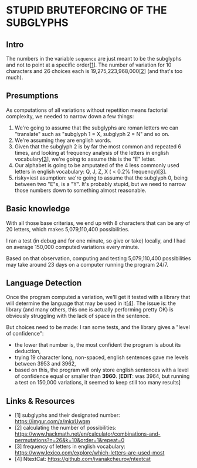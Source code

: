 # STUPID BRUTEFORCING OF THE SUBGLYPHS

## Intro
The numbers in the variable `sequence` are just meant to be the subglyphs and not to point at a specific order[[1](https://imgur.com/a/mkxUwqm)]. The number of variation for 10 characters and 26 choices each is 19,275,223,968,000[[2](https://www.hackmath.net/en/calculator/combinations-and-permutations?n=26&k=10&order=1&repeat=0)] (and that's too much).

## Presumptions
As computations of all variations without repetition means factorial complexity, we needed to narrow down a few things:
1. We're going to assume that the subglyphs are roman letters we can "translate" such as "subglyph 1 = X, subglyph 2 = N" and so on.
2. We're assuming they are english words.
3. Given that the subglyph 2 is by far the most common and repeated 6 times, and looking at frequency analysis of the letters in english vocabulary[[3](https://www.lexico.com/explore/which-letters-are-used-most )], we're going to assume this is the "E" letter.
4. Our alphabet is going to be amputated of the 4 less commonly used letters in english vocabulary: Q, J, Z, X ( < 0.2% frequency)[[3](https://www.lexico.com/explore/which-letters-are-used-most )].
5. risky=iest asumption: we're going to assume that the subglyph 0, being between two "E"s, is a "Y". It's probably stupid, but we need to narrow those numbers down to something almost reasonable.

## Basic knowledge
With all those base criterias, we end up with 8 characters that can be any of 20 letters, which makes 5,079,110,400 possibilities.

I ran a test (in debug and for one minute, so give or take) locally, and I had on average 150,000 computed variations every minute. 


Based on that observation, computing and testing 5,079,110,400 possibilities may take around 23 days on a computer running the program 24/7.


## Language Detection 
Once the program computed a variation, we'll get it tested with a library that will determine the language that may be used in it[[4](https://github.com/ivanakcheurov/ntextcat)]. 
The issue is: the library (and many others, this one is actually performing pretty OK) is obviously struggling with the lack of space in the sentence.

But choices need to be made: I ran some tests, and the library gives a "level of confidence": 
- the lower that number is, the most confident the program is about its deduction, 
- trying 19 character long, non-spaced, english sentences gave me levels between 3953 and 3962,
- based on this, the program will only store english sentences with a level of confidence equal or smaller than **3960**. [**EDIT**: was 3964, but running a test on 150,000 variations, it seemed to keep still too many results]


## Links & Resources
- [1] subglyphs and their designated number: https://imgur.com/a/mkxUwqm 
- [2] calculating the number of possibilities: https://www.hackmath.net/en/calculator/combinations-and-permutations?n=26&k=10&order=1&repeat=0
- [3] frequency of letters in english vocabulary: https://www.lexico.com/explore/which-letters-are-used-most 
- [4] NtextCat: https://github.com/ivanakcheurov/ntextcat
